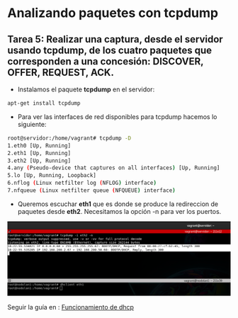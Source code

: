 # Analizando paquetes con tcpdump

## Tarea 5: Realizar una captura, desde el servidor usando tcpdump, de los cuatro paquetes que corresponden a una concesión: DISCOVER, OFFER, REQUEST, ACK.


* Instalamos el paquete **tcpdump** en el servidor:

```sh
apt-get install tcpdump
```

* Para ver las interfaces de red disponibles para tcpdump hacemos lo siguiente:

```sh
root@servidor:/home/vagrant# tcpdump -D
1.eth0 [Up, Running]
2.eth1 [Up, Running]
3.eth2 [Up, Running]
4.any (Pseudo-device that captures on all interfaces) [Up, Running]
5.lo [Up, Running, Loopback]
6.nflog (Linux netfilter log (NFLOG) interface)
7.nfqueue (Linux netfilter queue (NFQUEUE) interface)

```

* Queremos escuchar **eth1** que es donde se produce la redireccion de paquetes desde **eth2**. Necesitamos la opción -n para ver los puertos.


![tcpdump1.png](https://github.com/CeliaGMqrz/servidor_DHCPv4/blob/main/capturas/tcpdump1.png)

Seguir la guía en : [Funcionamiento de dhcp]()